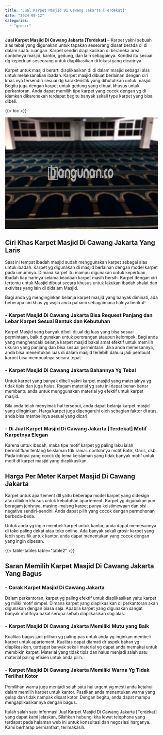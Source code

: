 ```yaml
---
title: "Jual Karpet Masjid Di Cawang Jakarta [Terdekat]"
date: "2024-08-12"
categories: 
  - "grosir"
---
```


**Jual Karpet Masjid Di Cawang Jakarta \[Terdekat\]** – Karpet yakni sebuah alas tebal yang digunakan untuk tapakan seseorang disaat berada di di dalam suatu ruangan. Karpet sendiri diaplikasikan di beraneka area contohnya masjid, kantor, gedung, dan lain sebagainya. Kondisi itu sesuai dg keperluan seseorang untuk diaplikasikan di lokasi yang dicarinya.

Karpet untuk masjid berarti diaplikasikan di di dalam masjid sebagai alas untuk melaksanakan ibadah. Karpet masjid dibuat berlainan dengan ciri khas nya tersendiri sesuai dg karakteristik yang dibutuhkan untuk masjid. Begitu juga dengan karpet untuk gedung yang dibuat khusus untuk perkantoran. Anda dapat memilih tipe karpet yang cocok dengan yg di idamkan dikarenakan terdapat begitu banyak sekali type karpet yang bisa dibeli.

{{< toc >}}

![Jual Karpet Masjid Di Cawang Jakarta [Terdekat]](/images/grosir-karpet-murah-66.png)

## Ciri Khas Karpet Masjid Di Cawang Jakarta Yang Laris

Saat ini tempat ibadah masjid sudah menggunakan karpet sebagai alas untuk ibadah. Karpet yg digunakan di masjid berlainan dengan model karpet pada umumnya. Dimana karpet itu mampu digunakan untuk keperluan ibadah tiap harinya selama keadaan karpet masih bersih. Karpet dengan ciri tertentu untuk Masjid dibuat secara khusus untuk lakukan ibadah shalat dan aktivitas yang lain di didalam Masjid.

Bagi anda yg menginginkan belanja karpet masjid yang banyak diminati, ada beberapa ciri khas yg wajib anda pahami sebagaimana halnya berikut!

### \- Karpet Masjid Di Cawang Jakarta Bisa Request Panjang dan Lebar Karpet Sesuai Bentuk dan Kebutuhan

Karpet Masjid yang banyak dibeli dijual dg luas yang bisa sesuai permintaan, baik digunakan untuk perorangan ataupun kelompok. Bagi anda yang menghendaki belanja karpet masjid bakal amat efektif untuk memliih ukuran yang panjang dan bisa sesuai permintaan. Jika anda memesannya, anda bisa menentukan luas di dalam masjid terlebih dahulu jadi pembuat karpet bisa membuatnya secara tepat.

### \- Karpet Masjid Di Cawang Jakarta Bahannya Yg Tebal

Untuk karpet yang banyak dibeli yakni karpet masjid yang materialnya yg tidak tipis dan juga halus. Ragam material yg satu ini dapat benar-benar membantu anda untuk menggunakan material yg efektif untuk karpet masjid.

Bila anda telah menyimak hal tersebut, anda dapat belanja karpet masjid yang diinginkan. Harga karpet juga dipengaruhi oleh sebagian faktor di atas, anda bisa membelinya sesuai yang dicari.

### \- Di Jual Karpet Masjid Di Cawang Jakarta \[Terdekat\] Motif Karpetnya Elegan

Karena untuk ibadah, maka tipe motif karpet yg paling laku ialah bermotifkan tentang keislaman tdk ramai. contohnya motif Batik, Garis, dsb. Pada intinya yang cocok dg tema keislaman yang tidak banyak motif untuk motif di karpet masjid yang diaplikasikan.

## Harga Per Meter Karpet Masjid Di Cawang Jakarta

Karpet untuk apartement dll yaitu beberapa model karpet yang didesign atau dibikin khusus untuk kebutuhan apartement. Karpet yg digunakan pun beragam jenisnya, masing-maisng karpet punya keistimewaan dan sisi negative sendiri-sendiri. Anda dapat pilih yang cocok dengan permohonan berbeda-beda.

Untuk anda yg ingin membeli karpet untuk kantor, anda dapat memesannya di toko paling dekat atau toko online. Ada banyak sekali grosir karpet yang lebih spesifik untuk kantor, anda dapat menentukan yang cocok dengan yang ingin dipesan.

{{< table-tables table="table2" >}}

## Saran Memilih Karpet Masjid Di Cawang Jakarta Yang Bagus

### \- Corak Karpet Masjid Di Cawang Jakarta

Dalam perkantoran, karpet yg paling efektif untuk diaplikasikan yaitu karpet yg miliki motif simpel. Dimana karpet yang diaplikasikan di perkantoran akan digunakan dengan biasa saja. Apabila karpet yang digunakan sangat banyak motifnya bakal serupa sebab diaplikasikan sbg alas.

### \- Karpet Masjid Di Cawang Jakarta Memiliki Mutu yang Baik

Kualitas bagus jadi pilihan yg paling pas untuk anda yg inginkan membeli karpet untuk apartement. Kualitas dapat diamati dr aspek bahan yg diaplikasikan, terdapat banyak sekali material yg dapat anda memakai untuk membikin karpet. Material yang tidak tipis dan halus menjadi salah satu material paling efisien untuk anda pilih.

### \- Karpet Masjid Di Cawang Jakarta Memiliki Warna Yg Tidak Terlihat Kotor

Pemilihan warna juga menjadi salah satu hal urgent yg mesti anda ketahui dalam memilih karpet untuk kantor. Pastikan anda menentukan warna yang gelap dan tidak nampak disaat kotor. Dengan begitu, anda dapat mampu mengaplikasikannya dengan bagus.

Itulah salah satu informasi Jual Karpet Masjid Di Cawang Jakarta \[Terdekat\] yang dapat kami jelaskan, Silahkan hubungi kita lewat telephone yang terdapat pada halaman web ini untuk konsultasi dan negosiasi harganya. Kami berharap bermanfaat, terimakasih.
